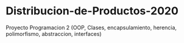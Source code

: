 # Distribucion-de-Productos-2020
Proyecto Programacion 2 (OOP, Clases, encapsulamiento, herencia, polimorfismo, abstraccion, interfaces)
